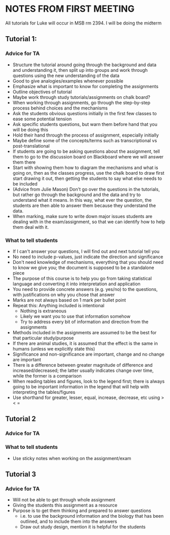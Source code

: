 <!-- To create a pdf, run command "pandoc infile.md -o outfile.pdf"-->
# NOTES FROM FIRST MEETING

All tutorials for Luke will occur in MSB rm 2394. I will be doing the
midterm

## Tutorial 1:

### Advice for TA

* Structure the tutorial around going through the background and data
  and understanding it, then split up into groups and work through
  questions using the new understanding of the data
* Good to give analogies/examples whenever possible
* Emphasize what is important to know for completing the assignments
* Outline objectives of tutorial
* Maybe work through study tutorials/assignments on chalk board?
* When working through assignments, go through the step-by-step
  process behind choices and the mechanisms
* Ask the students obvious questions initially in the first few
  classes to ease some potential tension
* Ask specific students questions, but warn them before hand that you
  will be doing this
* Hold their hand through the process of assignment, especially
  initially
* Maybe define some of the concepts/terms such as transcriptional vs
  post-translational
* If students are going to be asking questions about the assignment,
  tell them to go to the discussion board on Blackboard where we will
  answer them there
* Start with showing them how to diagram the mechanisms and what is
  going on, then as the classes progress, use the chalk board to draw
  first start drawing it out, then getting the students to say what
  else needs to be included
* (Advice from Julie Mason) Don't go over the questions in the
  tutorials, but rather go through the background and the data and try
  to understand what it means.  In this way, what ever the question,
  the students are then able to answer them because they understand
  the data.
* When marking, make sure to write down major issues students are
  dealing with in the exam/assignment, so that we can identify how to
  help them deal with it.
  
### What to tell students

* If I can't answer your questions, I will find out and next tutorial
  tell you
* No need to include p-values, just indicate the direction and
  significance
* Don't need knowledge of mechanisms, everything that you should need
  to know we give you; the document is supposed to be a standalone
  piece
* The purpose of this course is to help you go from taking statistical
  language and converting it into interpretation and application
* You need to provide concrete answers (e.g. yes/no) to the questions, with
  justifications on why you chose that answer
* Marks are not always based on 1 mark per bullet point
* Repeat this: Anything included is intentional
	* Nothing is extraneous
	* Likely we want you to use that information somehow
	* Try to address every bit of information and direction from the
       assignments
* Methods included in the assignments are assumed to be the best for
  that particular study/purpose
* If there are animal studies, it is assumed that the effect is the
  same in humans (unless we explicitly state this)
* Significance and non-significance are important, change and no
  change are important
* There is a difference between greater magnitude of difference and
  increased/decreased; the latter usually indicates change over time,
  while the former is a comparison
* When reading tables and figures, look to the legend first; there is
  always going to be important information in the legend that will
  help with interpreting the tables/figures
* Use shorthand for greater, lesser, equal, increase, decrease, etc
  using > < =

## Tutorial 2

### Advice for TA

### What to tell students

* Use sticky notes when working on the assignment/exam


## Tutorial 3

### Advice for TA

* Will not be able to get through whole assignment
* Giving the students this assignment as a resource
* Purpose is to get them thinking and prepared to answer questions
	* i.e. to use the background information and the biology that has
       been outlined, and to include them into the answers
	* Draw out study design, mention it is helpful for the students
